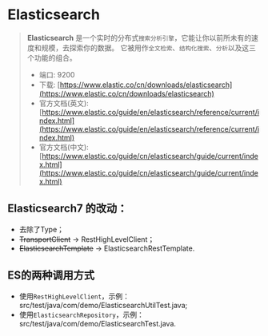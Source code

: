 # Elasticsearch

> **Elasticsearch** 是一个实时的分布式`搜索分析引擎`，它能让你以前所未有的速度和规模，去探索你的数据。 它被用作`全文检索`、`结构化搜索`、`分析`以及这三个功能的组合。
> * 端口: 9200
> * 下载: [https://www.elastic.co/cn/downloads/elasticsearch](https://www.elastic.co/cn/downloads/elasticsearch)
> * 官方文档(英文): [https://www.elastic.co/guide/en/elasticsearch/reference/current/index.html](https://www.elastic.co/guide/en/elasticsearch/reference/current/index.html)
> * 官方文档(中文): [https://www.elastic.co/guide/cn/elasticsearch/guide/current/index.html](https://www.elastic.co/guide/cn/elasticsearch/guide/current/index.html)

## Elasticsearch7 的改动：
* 去除了Type；
* <s>TransportClient</s> -> RestHighLevelClient；
* <s>ElasticsearchTemplate</s> -> ElasticsearchRestTemplate.

## ES的两种调用方式
* 使用`RestHighLevelClient`，示例：src/test/java/com/demo/ElasticsearchUtilTest.java;
* 使用`ElasticsearchRepository`，示例：src/test/java/com/demo/ElasticsearchTest.java.